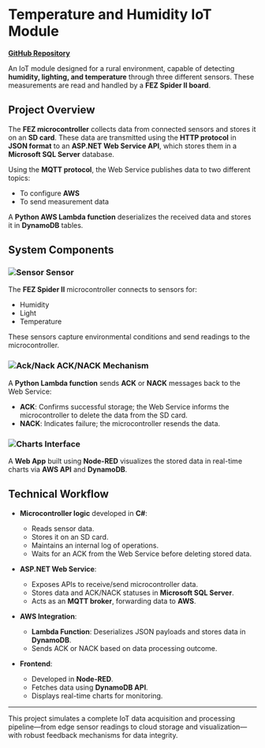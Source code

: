 # Temperature and Humidity IoT Module

**[GitHub Repository](https://github.com/simoneriggi92/Simone_portfolio)**

An IoT module designed for a rural environment, capable of detecting **humidity, lighting, and temperature** through three different sensors. These measurements are read and handled by a **FEZ Spider II board**.

## Project Overview

The **FEZ microcontroller** collects data from connected sensors and stores it on an **SD card**. These data are transmitted using the **HTTP protocol** in **JSON format** to an **ASP.NET Web Service API**, which stores them in a **Microsoft SQL Server** database.

Using the **MQTT protocol**, the Web Service publishes data to two different topics:
- To configure **AWS**
- To send measurement data

A **Python AWS Lambda function** deserializes the received data and stores it in **DynamoDB** tables.

## System Components

### ![Sensor](images/project/electronic.png) Sensor

The **FEZ Spider II** microcontroller connects to sensors for:
- Humidity  
- Light  
- Temperature

These sensors capture environmental conditions and send readings to the microcontroller.

### ![Ack/Nack](images/project/ack_nack.png) ACK/NACK Mechanism

A **Python Lambda function** sends **ACK** or **NACK** messages back to the Web Service:
- **ACK**: Confirms successful storage; the Web Service informs the microcontroller to delete the data from the SD card.
- **NACK**: Indicates failure; the microcontroller resends the data.

### ![Charts](images/project/charts.png) Interface

A **Web App** built using **Node-RED** visualizes the stored data in real-time charts via **AWS API** and **DynamoDB**.

## Technical Workflow

- **Microcontroller logic** developed in **C#**:
  - Reads sensor data.
  - Stores it on an SD card.
  - Maintains an internal log of operations.
  - Waits for an ACK from the Web Service before deleting stored data.

- **ASP.NET Web Service**:
  - Exposes APIs to receive/send microcontroller data.
  - Stores data and ACK/NACK statuses in **Microsoft SQL Server**.
  - Acts as an **MQTT broker**, forwarding data to **AWS**.

- **AWS Integration**:
  - **Lambda Function**: Deserializes JSON payloads and stores data in **DynamoDB**.
  - Sends ACK or NACK based on data processing outcome.

- **Frontend**:
  - Developed in **Node-RED**.
  - Fetches data using **DynamoDB API**.
  - Displays real-time charts for monitoring.

---

This project simulates a complete IoT data acquisition and processing pipeline—from edge sensor readings to cloud storage and visualization—with robust feedback mechanisms for data integrity.

